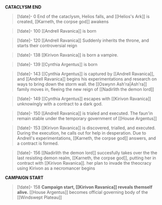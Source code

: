 **CATACLYSM END**
> [!date]- 0
>  End of the cataclysm, Helios falls, and [[Helios's Ark]] is created, [[Karneth, the corpse god]] awakens

> [!date]- 100
>  [[Andrell Ravanica]] is born

> [!date]- 120
>  [[Andrell Ravanica]] Suddenly inherits the throne, and starts their controversial reign

> [!date]- 138 
> [[Kirivon Ravanica]] is born a vampire.

> [!date]- 139
>  [[Cynthia Argentus]] is born

> [!date]- 143
>  [[Cynthia Argentus]] is captured by [[Andrell Ravanica]], and [[Andrell Ravanica]] begins his 
experimentations and research on ways to bring down the storm wall. 
the [[Oswynn Ash'ra|Ash'ra]] family moves in, fleeing the new reign of [[Nadirlith the demon lord]]

> [!date]- 149
>  [[Cynthia Argentus]] escapes with [[Kirivon Ravanica]] unknowingly with a contract to a dark god. 

> [!date]- 150
>  [[Andrell Ravanica]] is trialed and executed. The faun'in remain stable under the temporary government of [[House Argentus]]

> [!date]- 153
>  [[Kirivon Ravanica]] is discovered, trialled, and executed. During the execution, he calls out for help in desperation.  Due to Andrell's experimentations, [[Karneth, the corpse god]] answers, and a contract is formed.

> [!date]- 156 
> [[Nadirlith the demon lord]] succesfully takes over the the last resisting demon realm, [[Karneth, the corpse god]], putting her in contract with [[Kirivon Ravanica]]. her plan to invade the theocracy using Kirivon as a necromancer begins

**CAMPAIGN START**
> [!date]- 158
>  **Campaign start, [[Kirivon Ravanica]] reveals themself alive.** [[House Argentus]] becomes official governing body of the [[Windswept Plateau]]

